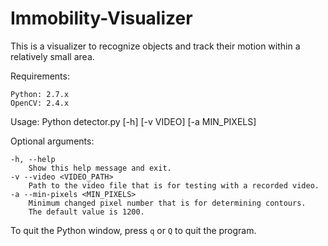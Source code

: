 # Immobility-Visualizer
This is a visualizer to recognize objects and track their motion within a relatively small area.

Requirements:

	Python: 2.7.x
	OpenCV: 2.4.x

Usage: Python detector.py [-h] [-v VIDEO] [-a MIN_PIXELS]

Optional arguments:

  	-h, --help
  		Show this help message and exit.
  	-v --video <VIDEO_PATH>
  		Path to the video file that is for testing with a recorded video.
  	-a --min-pixels <MIN_PIXELS>
  		Minimum changed pixel number that is for determining contours.
        The default value is 1200.
  		
To quit the Python window, press `q` or `Q` to quit the program.
